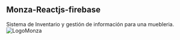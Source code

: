 ## Monza-Reactjs-firebase
Sistema de Inventario y gestión de información para una muebleria.
![LogoMonza](https://user-images.githubusercontent.com/33562426/128617397-7b7d2a86-d417-4fa1-a9fb-6b82a962dc8e.png)
